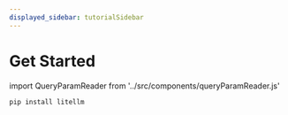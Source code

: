```yaml
---
displayed_sidebar: tutorialSidebar
---
```

# Get Started

import QueryParamReader from '../src/components/queryParamReader.js'


```
pip install litellm
```

<QueryParamReader/>